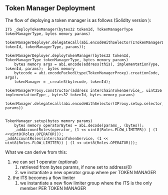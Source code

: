 
## Token Manager Deployment

The flow of deploying a token manager is as follows (Solidity version ):

```solidity
ITS _deployTokenManager(bytes32 tokenId, TokenManagerType tokenManagerType, bytes memory params)
    tokenManagerDeployer.delegatecall(abi.encodeWithSelector(ITokenManagerDeployer.deployTokenManager.selector, tokenId, tokenManagerType, params));
```

```solidity
TokenManagerDeployer.deployTokenManager(bytes32 tokenId, TokenManagerType tokenManagerType, bytes memory params)
    bytes memory args = abi.encode(address(this), implementationType, tokenId, params);  bytes memory
    bytecode = abi.encodePacked(type(TokenManagerProxy).creationCode, args);
    tokenManager = _create3(bytecode, tokenId);
```


```solidity
TokenManagerProxy.constructor(address interchainTokenService_, uint256 implementationType_, bytes32 tokenId, bytes memory params)
    tokenManager.delegatecall(abi.encodeWithSelector(IProxy.setup.selector, params))
```

```solidity

TokenManager.setup(bytes memory params)
    bytes memory operatorBytes = abi.decode(params_, (bytes));
    _addAccountRoles(operator, (1 << uint8(Roles.FLOW_LIMITER)) | (1 <<uint8(Roles.OPERATOR)));
_addAccountRoles(interchainTokenService, (1 << uint8(Roles.FLOW_LIMITER)) | (1 << uint8(Roles.OPERATOR)));
```

What we can derive from this:
1. we can set 1 operator (optional)
   1. retrieved from bytes params, if none set to address(0)
   2. we instantiate a new operator group where per TOKEN MANAGER
2. the ITS becomes a flow limiter
   1. we instantiate a new flow limiter group where the ITS is the only member PER TOKEN MANAGER
